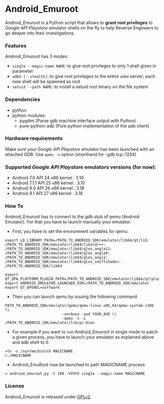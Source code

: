 # Android_Emuroot

Android_Emuroot is a Python script that allows to **grant root privileges** to
*Google API Playstore* emulator shells on the fly to help Reverse Engineers to
go deeper into their investigations.

### Features
Android_Emuroot has 3 modes:

* `single --magic-name NAME`:  to give root privileges to only 1 shell given in parameter
* `adbd [--stealth]`:  to give root privileges to the entire `adbd` server; each new shell will be spawned as root
* `setuid --path NAME`:  to install a setuid root binary on the file system

 
### Dependencies

* python 
* python modules:
	* pygdmi (Parse gdb machine interface output with Python)
	* pure-python-adb (Pure python implementation of the adb client)

### Hardware requirements

Make sure your *Google API Playstore* emulator has been launched with an attached GDB. Use `qemu -s` option (shorthand for -gdb tcp::1234)

### Supported *Google API Playstore* emulators versions (for now):
* Android 7.0   API 24    x86 kernel : 3.10  
* Android 7.1.1 API 25    x86 kernel : 3.10
* Android 8.0   API 26    x86 kernel : 3.18
* Android 8.1   API 27    x86 kernel : 3.18

### How To 
Android_Emuroot has to connect to the gdb stub of qemu (Android Emulator).
For that you have to launch manually your emulator.

* First, you have to set the environment variables for qemu:

```
export LD_LIBRARY_PATH=/PATH_TO_ANDROID_SDK/emulator/lib64/qt/lib:
/PATH_TO_ANDROID_SDK/emulator/lib64/libstdc++:
/PATH_TO_ANDROID_SDK/emulator/lib64/gles_angle11:
/PATH_TO_ANDROID_SDK/emulator/lib64/gles_angle9:
/PATH_TO_ANDROID_SDK/emulator/lib64/gles_angle:
/PATH_TO_ANDROID_SDK/emulator/lib64/gles_swiftshader:
/PATH_TO_ANDROID_SDK/lib64

export QT_QPA_PLATFORM_PLUGIN_PATH=/PATH_TO_ANDROID_SDK/emulator/lib64/qt/plugins
export ANDROID_EMULATOR_LAUNCHER_DIR=/PATH_TO_ANDROID_SDK/emulator
export QT_OPENGL=software

```

* Then you can launch qemu by issuing the following command

```
PATH_TO_ANDROID_SDK/emulator/qemu/qemu-linux-x86_64/qemu-system-i386 \\
                          -verbose -avd YOUR_AVD \\
                          -qemu -s -L /PATH_TO_ANDROID_SDK/emulator/lib/pc-bios

```
* For example if you want to run Android_Emuroot in single mode to patch a given process, you have to
launch your emulator as explained above and adb shell to it:

```
>ln -s /system/bin/sh MAGICNAME 
>./MAGICNAME 
```
* Android_EmuRoot now be launched to path MAGICNAME process:

```
> android_emuroot.py -t 180 -VVVVV single --magic-name MAGICNAME
```



### License
Android_Emuroot is released under [GPLv2](https://github.com/airbus-seclab/android_emuroot/blob/master/LICENSE.md).
